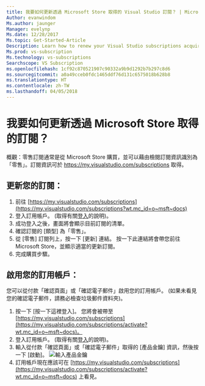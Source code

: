 ```yaml
---
title: 我要如何更新透過 Microsoft Store 取得的 Visual Studio 訂閱？ | Microsoft Docs
Author: evanwindom
Ms.author: jaunger
Manager: evelynp
Ms.date: 12/28/2017
Ms.topic: Get-Started-Article
Description: Learn how to renew your Visual Studio subscriptions acquired through Microsoft Store.
Ms.prod: vs-subscription
Ms.technology: vs-subscriptions
Searchscope: VS Subscription
ms.openlocfilehash: 1cf92c870521907c90332a9b9d1292b7b297c8d6
ms.sourcegitcommit: a0a49cceb0fdc1465ddf76d131c6575018b628b8
ms.translationtype: HT
ms.contentlocale: zh-TW
ms.lasthandoff: 04/05/2018
---
```

# <a name="how-do-i-renew-a-subscription-purchased-through-microsoft-store"></a>我要如何更新透過 Microsoft Store 取得的訂閱？
概觀：零售訂閱通常是從 Microsoft Store 購買，並可以藉由檢閱訂閱資訊識別為「零售」。訂閱資訊可於 https://my.visualstudio.com/subscriptions 取得。 

## <a name="renew-your-subscription"></a>更新您的訂閱： 

1. 前往 [https://my.visualstudio.com/subscriptions](https://my.visualstudio.com/subscriptions?wt.mc_id=o~msft~docs)
2. 登入訂用帳戶。  (取得有關[登入](/visualstudio/subscriptions/signing-in)的說明)。
3. 成功登入之後，畫面將會顯示目前訂閱的清單。
4. 確認訂閱的 [類型] 為「零售」。
5. 從 [零售] 訂閱列上，按一下 [更新] 連結。  按一下此連結將會帶您前往 Microsoft Store，並顯示適當的更新訂閱。 
6. 完成購買步驟。


## <a name="activate-your-subscription"></a>啟用您的訂用帳戶： 
您可以從付款「確認頁面」或「確認電子郵件」啟用您的訂用帳戶。  (如果未看見您的確認電子郵件，請務必檢查垃圾郵件資料夾)。   
1. 按一下 [按一下這裡登入]。  您將會被帶至 [https://my.visualstudio.com/subscriptions](https://my.visualstudio.com/subscriptions/activate?wt.mc_id=o~msft~docs)。
2. 登入訂用帳戶。  (取得有關[登入](/visualstudio/subscriptions/signing-in)的說明)。
3. 輸入從付款「確認頁面」或「確認電子郵件」取得的 [產品金鑰] 資訊，然後按一下 [啟動]。
    ![輸入產品金鑰](_img//buy-retail/enter-product-key.png)
4. 訂用帳戶現在應該可在 [https://my.visualstudio.com/subscriptions](https://my.visualstudio.com/subscriptions/activate?wt.mc_id=o~msft~docs) 上看見。
